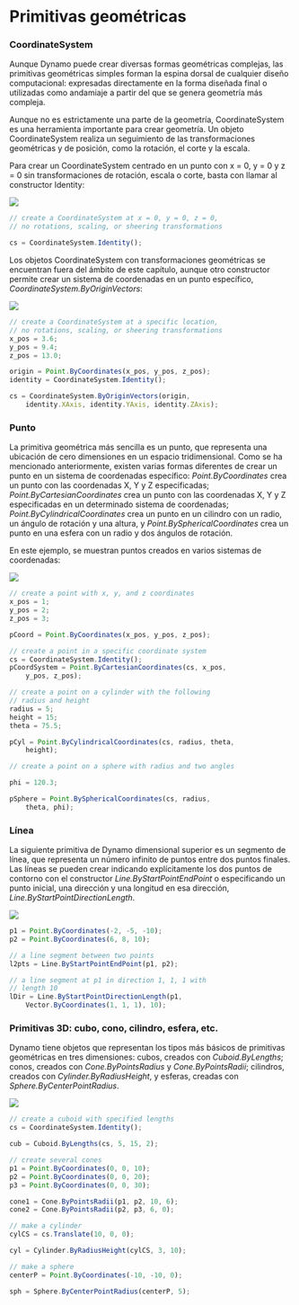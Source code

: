 # Primitivas geométricas

### CoordinateSystem

Aunque Dynamo puede crear diversas formas geométricas complejas, las primitivas geométricas simples forman la espina dorsal de cualquier diseño computacional: expresadas directamente en la forma diseñada final o utilizadas como andamiaje a partir del que se genera geometría más compleja.

Aunque no es estrictamente una parte de la geometría, CoordinateSystem es una herramienta importante para crear geometría. Un objeto CoordinateSystem realiza un seguimiento de las transformaciones geométricas y de posición, como la rotación, el corte y la escala.

Para crear un CoordinateSystem centrado en un punto con x = 0, y = 0 y z = 0 sin transformaciones de rotación, escala o corte, basta con llamar al constructor Identity:

![](../images/8-2/2/GeometricPrimitives\_01.png)

```js
// create a CoordinateSystem at x = 0, y = 0, z = 0,
// no rotations, scaling, or sheering transformations

cs = CoordinateSystem.Identity();
```

Los objetos CoordinateSystem con transformaciones geométricas se encuentran fuera del ámbito de este capítulo, aunque otro constructor permite crear un sistema de coordenadas en un punto específico, _CoordinateSystem.ByOriginVectors_:

![](../images/8-2/2/GeometricPrimitives\_02.png)

```js
// create a CoordinateSystem at a specific location,
// no rotations, scaling, or sheering transformations
x_pos = 3.6;
y_pos = 9.4;
z_pos = 13.0;

origin = Point.ByCoordinates(x_pos, y_pos, z_pos);
identity = CoordinateSystem.Identity();

cs = CoordinateSystem.ByOriginVectors(origin,
    identity.XAxis, identity.YAxis, identity.ZAxis);
```

### Punto

La primitiva geométrica más sencilla es un punto, que representa una ubicación de cero dimensiones en un espacio tridimensional. Como se ha mencionado anteriormente, existen varias formas diferentes de crear un punto en un sistema de coordenadas específico: _Point.ByCoordinates_ crea un punto con las coordenadas X, Y y Z especificadas; _Point.ByCartesianCoordinates_ crea un punto con las coordenadas X, Y y Z especificadas en un determinado sistema de coordenadas; _Point.ByCylindricalCoordinates_ crea un punto en un cilindro con un radio, un ángulo de rotación y una altura, y _Point.BySphericalCoordinates_ crea un punto en una esfera con un radio y dos ángulos de rotación.

En este ejemplo, se muestran puntos creados en varios sistemas de coordenadas:

![](../images/8-2/2/GeometricPrimitives\_03.png)

```js
// create a point with x, y, and z coordinates
x_pos = 1;
y_pos = 2;
z_pos = 3;

pCoord = Point.ByCoordinates(x_pos, y_pos, z_pos);

// create a point in a specific coordinate system
cs = CoordinateSystem.Identity();
pCoordSystem = Point.ByCartesianCoordinates(cs, x_pos,
    y_pos, z_pos);

// create a point on a cylinder with the following
// radius and height
radius = 5;
height = 15;
theta = 75.5;

pCyl = Point.ByCylindricalCoordinates(cs, radius, theta,
    height);

// create a point on a sphere with radius and two angles

phi = 120.3;

pSphere = Point.BySphericalCoordinates(cs, radius,
    theta, phi);
```

### Línea 

La siguiente primitiva de Dynamo dimensional superior es un segmento de línea, que representa un número infinito de puntos entre dos puntos finales. Las líneas se pueden crear indicando explícitamente los dos puntos de contorno con el constructor _Line.ByStartPointEndPoint_ o especificando un punto inicial, una dirección y una longitud en esa dirección, _Line.ByStartPointDirectionLength_.

![](../images/8-2/2/GeometricPrimitives\_04.png)

```js
p1 = Point.ByCoordinates(-2, -5, -10);
p2 = Point.ByCoordinates(6, 8, 10);

// a line segment between two points
l2pts = Line.ByStartPointEndPoint(p1, p2);

// a line segment at p1 in direction 1, 1, 1 with
// length 10
lDir = Line.ByStartPointDirectionLength(p1,
    Vector.ByCoordinates(1, 1, 1), 10);
```

### Primitivas 3D: cubo, cono, cilindro, esfera, etc.

Dynamo tiene objetos que representan los tipos más básicos de primitivas geométricas en tres dimensiones: cubos, creados con _Cuboid.ByLengths_; conos, creados con _Cone.ByPointsRadius_ y _Cone.ByPointsRadii_; cilindros, creados con _Cylinder.ByRadiusHeight_, y esferas, creadas con _Sphere.ByCenterPointRadius_.

![](../images/8-2/2/GeometricPrimitives\_05.png)

```js
// create a cuboid with specified lengths
cs = CoordinateSystem.Identity();

cub = Cuboid.ByLengths(cs, 5, 15, 2);

// create several cones
p1 = Point.ByCoordinates(0, 0, 10);
p2 = Point.ByCoordinates(0, 0, 20);
p3 = Point.ByCoordinates(0, 0, 30);

cone1 = Cone.ByPointsRadii(p1, p2, 10, 6);
cone2 = Cone.ByPointsRadii(p2, p3, 6, 0);

// make a cylinder
cylCS = cs.Translate(10, 0, 0);

cyl = Cylinder.ByRadiusHeight(cylCS, 3, 10);

// make a sphere
centerP = Point.ByCoordinates(-10, -10, 0);

sph = Sphere.ByCenterPointRadius(centerP, 5);
```
